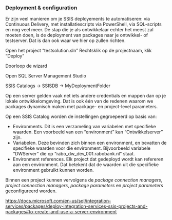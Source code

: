 ### Deployment & configuration
Er zijn veel manieren om je SSIS deployements te automatiseren: via Continuous Delivery, met installatiescripts via PowerShell, via SQL-scripts en nog veel meer. De stap die je als ontwikkelaar echter het meest zal moeten doen, is de deployment van packages naar je ontwikkel- of testserver. Dat is dan ook waar we hier op zullen richten.

Open het project “testsolution.sln”
Rechtsklik op de projectnaam, klik “Deploy”

Doorloop de wizard

Open SQL Server Management Studio

SSIS Catalogs -> SSISDB -> MyDeploymentFolder

Op een server gelden vaak net iets andere credentials en mappen dan op je lokale ontwikkelomgeving. Dat is ook één van de redenen waarom we packages dynamisch maken met package- en project-level parameters.

Op een SSIS Catalog worden de instellingen gegroepeerd op basis van:
* Environments. Dit is een verzameling van variabelen met specifieke waarden. Een voorbeeld van een “environment” kan “Ontwikkelserver” zijn.
* Variabelen. Deze bevinden zich binnen een environment, en bevatten de specifieke waarden voor die environment. Bijvoorbeeld variabele “DWServer” die op “rabo_dw_dev_001.rabobank.nl” staat.
* Environment references. Elk project dat gedeployd wordt kan refereren aan een environment. Dat betekent dat de waarden uit die specifieke environment gebruikt kunnen worden.

Binnen een project kunnen vervolgens de *package connection managers*, *project connection managers*, *package parameters* en *project parameters* geconfigureerd worden.



https://docs.microsoft.com/en-us/sql/integration-services/packages/deploy-integration-services-ssis-projects-and-packages#to-create-and-use-a-server-environment

